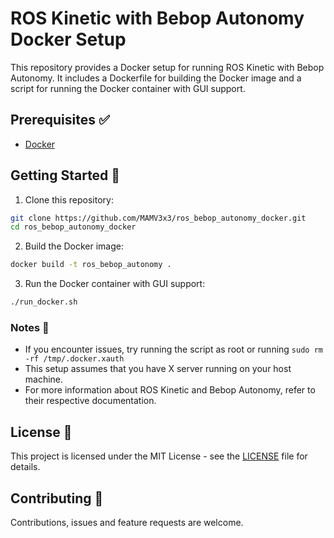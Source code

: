 # ROS Kinetic with Bebop Autonomy Docker Setup

This repository provides a Docker setup for running ROS Kinetic with Bebop Autonomy. It includes a Dockerfile for building the Docker image and a script for running the Docker container with GUI support.

## Prerequisites ✅

- [Docker](https://docs.docker.com/install/)

## Getting Started 🚀

1. Clone this repository:

```bash
git clone https://github.com/MAMV3x3/ros_bebop_autonomy_docker.git
cd ros_bebop_autonomy_docker
```

2. Build the Docker image:

```bash
docker build -t ros_bebop_autonomy .
```

3. Run the Docker container with GUI support:

```bash
./run_docker.sh
```

### Notes 📝

- If you encounter issues, try running the script as root or running `sudo rm -rf /tmp/.docker.xauth`
- This setup assumes that you have X server running on your host machine.
- For more information about ROS Kinetic and Bebop Autonomy, refer to their respective documentation.

## License 📜

This project is licensed under the MIT License - see the [LICENSE](LICENSE) file for details.


## Contributing 🤝

Contributions, issues and feature requests are welcome.